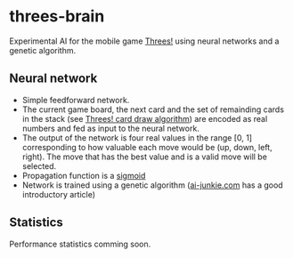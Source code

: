 threes-brain
============

Experimental AI for the mobile game [Threes!](http://asherv.com/threes/) using neural networks and a genetic algorithm.

## Neural network ##

* Simple feedforward network.
* The current game board, the next card and the set of remainding cards in the stack (see [Threes! card draw algorithm](http://forums.toucharcade.com/showthread.php?t=218248&page=53)) are encoded as real numbers and fed as input to the neural network.
* The output of the network is four real values in the range [0, 1] corresponding to how valuable each move would be (up, down, left, right). The move that has the best value and is a valid move will be selected.
* Propagation function is a [sigmoid](http://en.wikipedia.org/wiki/Sigmoid_function)
* Network is trained using a genetic algorithm ([ai-junkie.com](http://www.ai-junkie.com/ga/intro/gat1.html) has a good introductory article)

## Statistics ##

Performance statistics comming soon.
